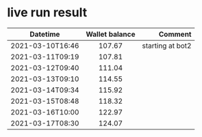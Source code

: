 # live run result

|    Datetime      | Wallet balance |      Comment     |
|------------------|:--------------:|-----------------:|
| 2021-03-10T16:46 |    107.67      | starting at bot2 |
| 2021-03-11T09:19 |    107.81      |                  |
| 2021-03-12T09:40 |    111.04      |                  |
| 2021-03-13T09:10 |    114.55      |                  |
| 2021-03-14T09:34 |    115.92      |                  |
| 2021-03-15T08:48 |    118.32      |                  |
| 2021-03-16T10:00 |    122.97      |                  |
| 2021-03-17T08:30 |    124.07      |                  |

